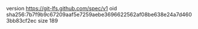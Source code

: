 version https://git-lfs.github.com/spec/v1
oid sha256:7b7f9b9c67209aaf5e7259aebe3696622562af08be638e24a7d4603bb83cf2ec
size 189
